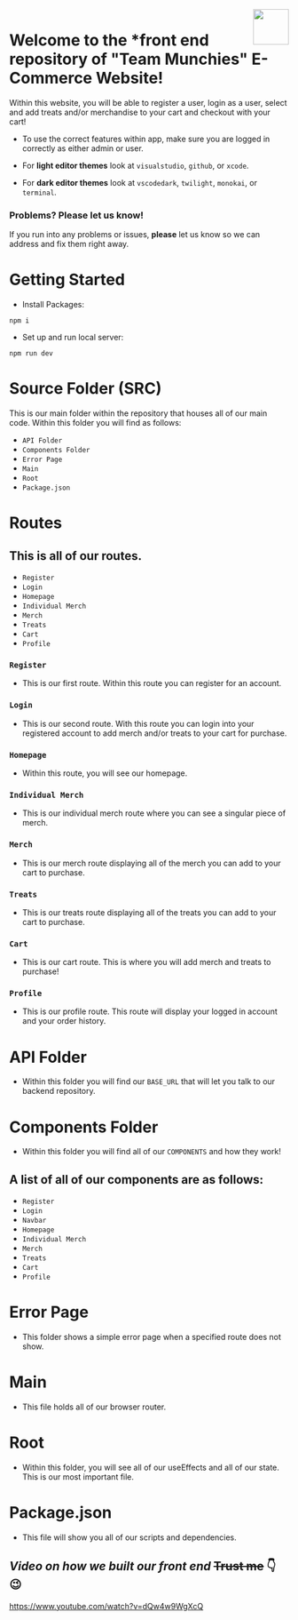 <img src="https://github.com/jstanley490/grace_shopper/blob/main/src/assets/logo.svg" align ="right" style="height: 64px" />

# Welcome to the *front end repository of "Team Munchies" E-Commerce Website!

Within this website, you will be able to register a user, login as a user, select and add treats and/or merchandise to your cart and checkout with your cart!

* To use the correct features within app, make sure you are logged in correctly as either admin or user.

* For **light editor themes** look at `visualstudio`, `github`, or `xcode`.

* For **dark editor themes** look at `vscodedark`, `twilight`, `monokai`, or `terminal`.

### Problems? Please let us know!

If you run into any problems or issues, **please** let us know so we can address and fix them right away.

# Getting Started
* Install Packages:

```npm i```

* Set up and run local server:

```npm run dev```

# Source Folder (SRC)

This is our main folder within the repository that houses all of our main code. Within this folder you will find as follows:

* ```API Folder```
* ```Components Folder```
* ```Error Page```
* ```Main```
* ```Root```
* ```Package.json```

# Routes

## This is all of our routes.

* ```Register```
* ```Login```
* ```Homepage```
* ```Individual Merch```
* ```Merch```
* ```Treats```
* ```Cart```
* ```Profile```

### ```Register```

* This is our first route. Within this route you can register for an account.

### ```Login```

* This is our second route. With this route you can login into your registered account to add merch and/or treats to your cart for purchase.

### ```Homepage```

* Within this route, you will see our homepage.

### ```Individual Merch```

* This is our individual merch route where you can see a singular piece of merch.

### ```Merch```

* This is our merch route displaying all of the merch you can add to your cart to purchase.

### ```Treats```

* This is our treats route displaying all of the treats you can add to your cart to purchase.

### ```Cart```

* This is our cart route. This is where you will add merch and treats to purchase!

### ```Profile```

* This is our profile route. This route will display your logged in account and your order history.

# API Folder

* Within this folder you will find our ```BASE_URL``` that will let you talk to our backend repository.

# Components Folder

* Within this folder you will find all of our ```COMPONENTS``` and how they work!

## A list of all of our components are as follows:

* ```Register```
* ```Login```
* ```Navbar```
* ```Homepage```
* ```Individual Merch```
* ```Merch```
* ```Treats```
* ```Cart```
* ```Profile```

# Error Page

* This folder shows a simple error page when a specified route does not show.

# Main

* This file holds all of our browser router.

# Root

* Within this folder, you will see all of our useEffects and all of our state. This is our most important file.

# Package.json

* This file will show you all of our scripts and dependencies.

## *Video on how we built our front end* ~~Trust me~~ :point_down: :wink:
https://www.youtube.com/watch?v=dQw4w9WgXcQ
